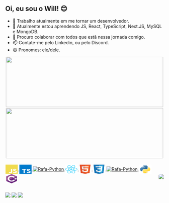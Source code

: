 ## Oi, eu sou o Will! 😊

- 🔭 Trabalho atualmente em me tornar um desenvolvedor.
- 🌱 Atualmente estou aprendendo JS, React, TypeScript, Next.JS, MySQL e MongoDB.
- 👯 Procuro colaborar com todos que estã nessa jornada comigo.
- 📫 Contate-me pelo Linkedin, ou pelo Discord.
- 😄 Pronomes: ele/dele.  
<div align="center">
  <a href="https://github.com/WillaceArandas">
  <img height="160em" width="500"  src="https://github-readme-stats.vercel.app/api?username=WillaceArandas&show_icons=true&theme=midnight-purple&include_all_commits=true&count_private=true"/>
  <img height="160em" width="500"  src="https://github-readme-stats.vercel.app/api/top-langs/?username=WillaceArandas&layout=compact&langs_count=7&theme=midnight-purple"/>
</div>
<div style="display: inline_block"><br>
  <img align="center" alt="Rafa-Js" height="30" width="40" src="https://raw.githubusercontent.com/devicons/devicon/master/icons/javascript/javascript-plain.svg">
  <img align="center" alt="Rafa-Ts" height="30" width="40" src="https://raw.githubusercontent.com/devicons/devicon/master/icons/typescript/typescript-plain.svg">
  <img align="center" alt="Rafa-Python" height="30" width="40" img src="https://cdn.jsdelivr.net/gh/devicons/devicon/icons/nextjs/nextjs-original.svg" />
  <img align="center" alt="Rafa-React" height="30" width="40" src="https://raw.githubusercontent.com/devicons/devicon/master/icons/react/react-original.svg">
  <img align="center" alt="Rafa-HTML" height="30" width="40" src="https://raw.githubusercontent.com/devicons/devicon/master/icons/html5/html5-original.svg">
  <img align="center" alt="Rafa-CSS" height="30" width="40" src="https://raw.githubusercontent.com/devicons/devicon/master/icons/css3/css3-original.svg">
  <img align="center" alt="Rafa-Python" height="55" width="65" img src="https://cdn.jsdelivr.net/gh/devicons/devicon/icons/php/php-original.svg" />
  <img align="center" alt="Rafa-Python" height="30" width="40" src="https://raw.githubusercontent.com/devicons/devicon/master/icons/python/python-original.svg">
  <img align="center" alt="Rafa-Csharp" height="30" width="40" src="https://raw.githubusercontent.com/devicons/devicon/master/icons/csharp/csharp-original.svg">
  
  <img align="right" height="150" style="border-radius:5px;" a href="https://picasion.com/" img src="https://i.picasion.com/pic92/4ba36dfb802bde35662672491825b735.gif">
</div>
  
  ##
 
<div> 
  <a href="https://www.instagram.com/willacelucena/" target="_blank"><img src="https://img.shields.io/badge/-Instagram-%23E4405F?style=for-the-badge&logo=instagram&logoColor=white" target="_blank"></a>
 	<a href="https://discord.gg/updaz8H9" target="_blank"><img src="https://img.shields.io/badge/Discord-7289DA?style=for-the-badge&logo=discord&logoColor=white" target="_blank"></a> 
  <a href="https://www.linkedin.com/in/willace-arandas-1a083a215/" target="_blank"><img src="https://img.shields.io/badge/-LinkedIn-%230077B5?style=for-the-badge&logo=linkedin&logoColor=white" target="_blank"></a> 

</div>

